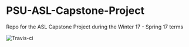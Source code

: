 # PSU-ASL-Capstone-Project
Repo for the ASL Capstone Project during the Winter 17 - Spring 17 terms

![Travis-ci](https://travis-ci.org/ASL-Capstone/PSU-ASL-Capstone-Project.svg?branch=master)
